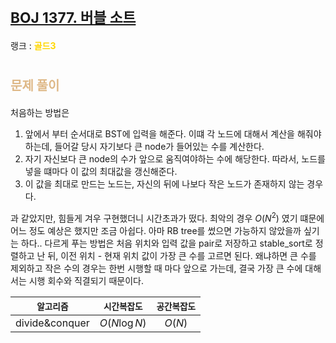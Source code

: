 # <span style="font-size:17pt; font-weight:bold">[BOJ 1377. 버블 소트](https://www.acmicpc.net/problem/1377)</span>
랭크 : <span style="color:gold">__골드3__</span>
<br>

# <span style="font-size:15pt;color:BurlyWood">문제 풀이</span>

처음하는 방법은

1. 앞에서 부터 순서대로 BST에 입력을 해준다. 이떄 각 노드에 대해서 계산을 해줘야하는데, 들어갈 당시 자기보다 큰 node가 들어있는 수를 계산한다.
2. 자기 자신보다 큰 node의 수가 앞으로 움직여야하는 수에 해당한다. 따라서, 노드를 넣을 떄마다 이 값의 최대값을 갱신해준다.
3. 이 값을 최대로 만드는 노드는, 자신의 뒤에 나보다 작은 노드가 존재하지 않는 경우다.

과 같았지만, 힘들게 겨우 구현했더니 시간초과가 떴다. 최악의 경우 $O(N^2)$ 였기 떄문에 어느 정도 예상은 했지만 조금 아쉽다. 아마 RB tree를 썼으면 가능하지 않았을까 싶기는 하다..
다르게 푸는 방법은 처음 위치와 입력 값을 pair로 저장하고 stable_sort로 정렬하고 난 뒤, 이전 위치 - 현재 위치 값이 가장 큰 수를 고르면 된다. 왜냐하면 큰 수를 제외하고 작은 수의 경우는 한번 시행할 때 마다 앞으로 가는데, 결국 가장 큰 수에 대해서는 시행 회수와 직결되기 때문이다.
<br>

|`알고리즘`|`시간복잡도`|`공간복잡도`|
|:---:|:---:|:---:|
| divide&conquer | $O(N \log N)$| $O(N)$ |

<br><br>
